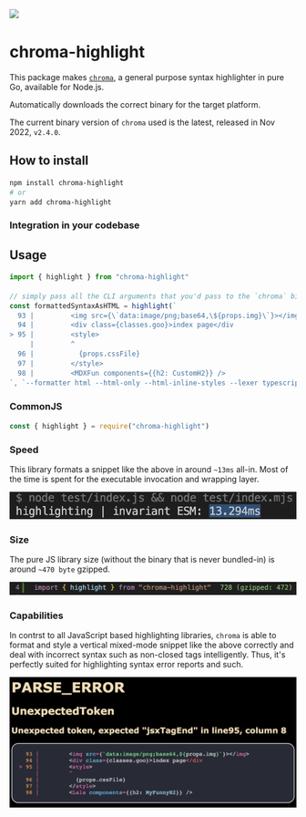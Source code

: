 <a href="https://www.npmjs.com/package/chroma-highlight"><img src="https://img.shields.io/npm/v/chroma-highlight" /></a>

# chroma-highlight

This package makes [`chroma`](https://github.com/alecthomas/chroma), a general purpose syntax highlighter in pure Go, available for Node.js.

Automatically downloads the correct binary for the target platform.

The current binary version of `chroma` used is the latest, released in Nov 2022, `v2.4.0`.

## How to install
```bash
npm install chroma-highlight
# or
yarn add chroma-highlight
```

### Integration in your codebase

## Usage

```ts
import { highlight } from "chroma-highlight"

// simply pass all the CLI arguments that you'd pass to the `chroma` binary
const formattedSyntaxAsHTML = highlight(`
  93 |         <img src={\`data:image/png;base64,\${props.img}\`}></img>
  94 |         <div class={classes.goo}>index page</div
> 95 |         <style>
     |         ^
  96 |           {props.cssFile}
  97 |         </style>
  98 |         <MDXFun components={{h2: CustomH2}} />
`, `--formatter html --html-only --html-inline-styles --lexer typescript --style base16-snazzy`)
```

### CommonJS

```ts
const { highlight } = require("chroma-highlight")
```

### Speed

This library formats a snippet like the above in around `~13ms` all-in.
Most of the time is spent for the executable invocation and wrapping layer.

<img src="speed.png" />

### Size

The pure JS library size (without the binary that is never bundled-in) is around `~470 byte` gzipped.

<img src="size.png" />

### Capabilities

In contrst to all JavaScript based highlighting libraries, `chroma` is able to
format and style a vertical mixed-mode snippet like the above correctly and deal with
incorrect syntax such as non-closed tags intelligently. Thus, it's perfectly suited for
highlighting syntax error reports and such.

<img src="capabilities.png" />









